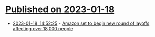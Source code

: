 # [Published on 2023-01-18](index.md)

* [2023-01-18, 14:52:25](https://news.ycombinator.com/item?id=34427277) - [Amazon set to begin new round of layoffs affecting over 18,000 people](https://www.cnbc.com/2023/01/18/amazon-set-to-begin-new-round-of-layoffs-affecting-over-18000-people.html)
